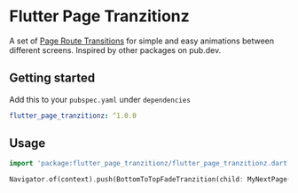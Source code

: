 # Flutter Page Tranzitionz

A set of [Page Route Transitions](https://docs.flutter.dev/cookbook/animation/page-route-animation) for simple and easy animations between different screens. Inspired by other packages on pub.dev.

## Getting started

Add this to your `pubspec.yaml` under `dependencies`

```yaml
flutter_page_tranzitionz: ^1.0.0
```

## Usage

```dart
import 'package:flutter_page_tranzitionz/flutter_page_tranzitionz.dart';

Navigator.of(context).push(BottomToTopFadeTranzition(child: MyNextPage()));
```
